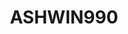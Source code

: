 ---
title: ASHWIN990
github: https://github.com/ASHWIN990
mode: dark
transition: 3s
archetype:
- Minimalistic
---
